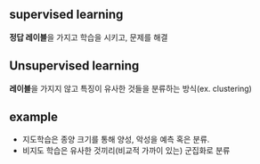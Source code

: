 ## supervised learning
**정답 레이블**을 가지고 학습을 시키고, 문제를 해결

## Unsupervised learning
**레이블**을 가지지 않고 특징이 유사한 것들을 분류하는 방식(ex. clustering)

## example
- 지도학습은 종양 크기를 통해 양성, 악성을 예측 혹은 분류.
- 비지도 학습은 유사한 것끼리(비교적 가까이 있는) 군집화로 분류